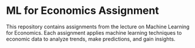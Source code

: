 # ML for Economics Assignment

This repository contains assignments from the lecture on Machine Learning for Economics. Each assignment applies machine learning techniques to economic data to analyze trends, make predictions, and gain insights.
